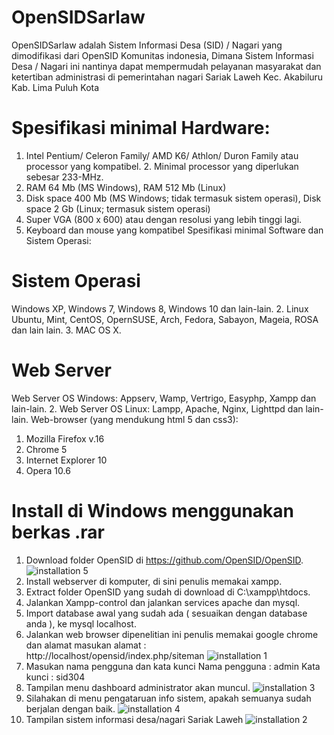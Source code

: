 # OpenSIDSarlaw
OpenSIDSarlaw adalah Sistem Informasi Desa (SID) / Nagari yang dimodifikasi dari OpenSID Komunitas indonesia, Dimana Sistem Informasi Desa / Nagari ini nantinya dapat mempermudah pelayanan masyarakat dan ketertiban administrasi di pemerintahan nagari Sariak Laweh Kec. Akabiluru Kab. Lima Puluh Kota

# Spesifikasi minimal Hardware: 
1. Intel Pentium/ Celeron Family/ AMD K6/ Athlon/ Duron Family atau processor yang kompatibel. 2. Minimal processor yang diperlukan sebesar 233-MHz. 
3. RAM 64 Mb (MS Windows), RAM 512 Mb (Linux) 
4. Disk space 400 Mb (MS Windows; tidak termasuk sistem operasi), Disk space 2 Gb (Linux; termasuk sistem operasi) 
5. Super VGA (800 x 600) atau dengan resolusi yang lebih tinggi lagi. 
6. Keyboard dan mouse yang kompatibel 
Spesifikasi minimal Software dan Sistem Operasi: 

# Sistem Operasi
Windows XP, Windows 7, Windows 8, Windows 10 dan lain-lain. 
2. Linux Ubuntu, Mint, CentOS, OpernSUSE, Arch, Fedora, Sabayon, Mageia, ROSA dan lain lain. 
3. MAC OS X. 

# Web Server
Web Server OS Windows: Appserv, Wamp, Vertrigo, Easyphp, Xampp dan lain-lain. 2. Web Server OS Linux: Lampp, Apache, Nginx, Lighttpd dan lain-lain. 
Web-browser (yang mendukung html 5 dan css3): 
1. Mozilla Firefox v.16 
2. Chrome 5 
3. Internet Explorer 10 
4. Opera 10.6

# Install di Windows menggunakan berkas .rar
1.	Download folder OpenSID di https://github.com/OpenSID/OpenSID.
![installation 5](https://user-images.githubusercontent.com/60292040/106534116-ee3b6f80-6525-11eb-802a-8a67daa05cea.jpg)
2.	Install webserver di komputer, di sini penulis memakai xampp.
3.	Extract folder OpenSID yang sudah di download di C:\xampp\htdocs.
4.	Jalankan Xampp-control dan jalankan services apache dan mysql.
5.	Import database awal yang sudah ada ( sesuaikan dengan database anda ), ke mysql localhost.
6.	Jalankan web browser dipenelitian ini penulis memakai google chrome dan alamat masukan alamat : http://localhost/opensid/index.php/siteman
![installation 1](https://user-images.githubusercontent.com/60292040/106534108-eaa7e880-6525-11eb-801d-9a20efe80169.jpg)
7.	Masukan nama pengguna dan kata kunci
    Nama pengguna : admin
    Kata kunci : sid304
8.	Tampilan menu dashboard administrator akan muncul.
![installation 3](https://user-images.githubusercontent.com/60292040/106534112-eda2d900-6525-11eb-9f71-a498931abda2.jpg)
9.	Silahakan di menu pengataruan info sistem, apakah semuanya sudah berjalan dengan baik.
![installation 4](https://user-images.githubusercontent.com/60292040/106534115-ee3b6f80-6525-11eb-9a49-61e084927bef.jpg)
10. Tampilan sistem informasi desa/nagari Sariak Laweh
![installation 2](https://user-images.githubusercontent.com/60292040/106534111-ed0a4280-6525-11eb-82f4-4da5e9e551c7.jpg)
